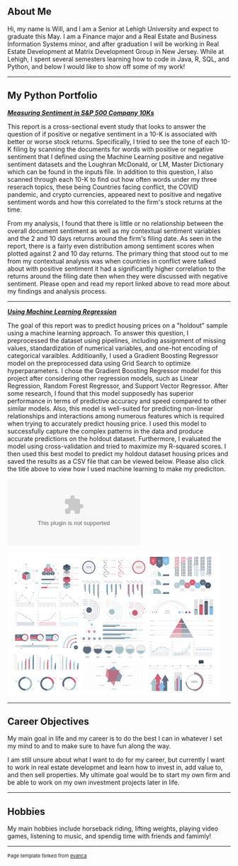 ## About Me

Hi, my name is Will, and I am a Senior at Lehigh University and expect to graduate this May. I am a Finance major and a Real Estate and Business Information Systems minor, and after graduation I will be working in Real Estate Development at Matrix Development Group in New Jersey. While at Lehigh, I spent several semesters learning how to code in Java, R, SQL, and Python, and below I would like to show off some of my work!

---

## My Python Portfolio

<!-- You can link to other websites, PDFs in this repo, and other pages in this repo -->

_**[Measuring Sentiment in S&P 500 Company 10Ks](report/report.md)**_

This report is a cross-sectional event study that looks to answer the question of if positive or negative sentiment in a 10-K is associated with better or worse stock returns. Specifically, I tried to see the tone of each 10-K filing by scanning the documents for words with positive or negative sentiment that I defined using the Machine Learning positive and negative sentiment datasets and the Loughran McDonald, or LM, Master Dictionary which can be found in the inputs file. In addition to this question, I also scanned through each 10-K to find out how often words under my three reserach topics, these being Countries facing conflict, the COVID pandemic, and crypto currencies, appeared next to positive and negative sentiment words and how this correlated to the firm's stock returns at the time. 

From my analysis, I found that there is little or no relationship between the overall document sentiment as well as my contextual sentiment variables and the 2 and 10 days returns around the firm's filing date. As seen in the report, there is a fairly even distribution among sentiment scores when plotted against 2 and 10 day returns. The primary thing that stood out to me from my contextual analysis was when countries in conflict were talked about with positive sentiment it had a significantly higher correlation to the returns around the filing date then when they were discussed with negative sentiment. Please open and read my report linked above to read more about my findings and analysis process. 
 
---

_**[Using Machine Learning Regression](report/best_model.md)**_


The goal of this report was to predict housing prices on a "holdout" sample using a machine learning approach. To answer this question, I preprocessed the dataset using pipelines, including assignment of missing values, standardization of numerical variables, and one-hot encoding of categorical varaibles. Additioanlly, I used a Gradient Boosting Regressor model on the preprocessed data using Grid Search to optimize hyperparameters. I chose the Gradient Boosting Regressor model for this project after considering other regression models, such as Linear Regression, Random Forest Regressor, and Support Vector Regressor. After some research, I found that this model supposedly has superior performance in terms of predictive accuracy and speed compared to other similar models. Also, this model is well-suited for predicting non-linear relationships and interactions among numerous features which is required when trying to accurately predict housing price. I used this model to successfully capture the complex patterns in the data and produce accurate predictions on the holdout dataset. Furthermore, I evaluated the model using cross-validation and tried to maximize my R-squared scores. I then used this best model to predict my holdout dataset housing prices and saved the results as a CSV file that can be viewed below. Please also click the title above to view how I used machine learning to make my prediciton.

![Click Here to See My Prediction](report/MY_PREDICTIONS.csv)

<img src="images/dummy_thumbnail.jpg?raw=true"/>

---

## Career Objectives

My main goal in life and my career is to do the best I can in whatever I set my mind to and to make sure to have fun along the way.

I am still unsure about what I want to do for my career, but currently I want to work in real estate developmet and learn how to invest in, add value to, and then sell properties. My ultimate goal would be to start my own firm and be able to work on my own investment projects later in life.

---

## Hobbies

My main hobbies include horseback riding, lifting weights, playing video games, listening to music, and spendig time with friends and famimly!

---
<p style="font-size:11px">Page template forked from <a href="https://github.com/evanca/quick-portfolio">evanca</a></p>
<!-- Remove above link if you don't want to attibute -->
